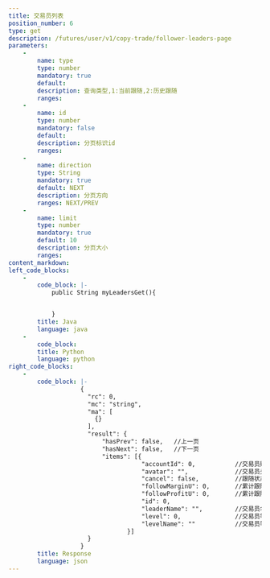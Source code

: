 ```yaml
---
title: 交易员列表 
position_number: 6
type: get
description: /futures/user/v1/copy-trade/follower-leaders-page
parameters:
    -
        name: type
        type: number
        mandatory: true
        default:
        description: 查询类型,1:当前跟随,2:历史跟随
        ranges:
    -
        name: id
        type: number
        mandatory: false
        default:
        description: 分页标识id
        ranges:
    - 
        name: direction
        type: String
        mandatory: true
        default: NEXT
        description: 分页方向
        ranges: NEXT/PREV
    -
        name: limit
        type: number
        mandatory: true
        default: 10
        description: 分页大小
        ranges:
content_markdown:
left_code_blocks:
    -
        code_block: |-
            public String myLeadersGet(){


            }
        title: Java
        language: java
    -
        code_block:
        title: Python
        language: python
right_code_blocks:
    -
        code_block: |-
                    {
                      "rc": 0,
                      "mc": "string",
                      "ma": [
                        {}
                      ],
                      "result": {
                          "hasPrev": false,   //上一页
                          "hasNext": false,   //下一页
                          "items": [{
                                     "accountId": 0,           //交易员账号id
                                     "avatar": "",             //交易员头像
                                     "cancel": false,          //跟随状态：false跟随中，true已取消
                                     "followMarginU": 0,       //累计跟随本金,USDT
                                     "followProfitU": 0,       //累计跟随收益,USDT
                                     "id": 0,
                                     "leaderName": "",         //交易员名称
                                     "level": 0,               //交易员等级
                                     "levelName": ""           //交易员等级名称
                                 }] 
                      }
                    }
        title: Response
        language: json
---
```

